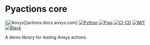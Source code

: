 Pyactions core
==============

[![Ansys][Ansys badge]][actions.docs.ansys.com]
[![Python][Python badge]][Python url]
[![Pypi][Pypi badge]][Pypi url]
[![CI-CD][CI-CD badge]][CI-CD yml]
[![MIT][MIT badge]][MIT url]
[![Black][Black badge]][Black url]

A demo library for testing Ansys actions.

[Ansys badge]: https://img.shields.io/badge/Ansys-ffc107.svg?labelColor=black&logo=data:image/png;base64,iVBORw0KGgoAAAANSUhEUgAAABAAAAAQCAIAAACQkWg2AAABDklEQVQ4jWNgoDfg5mD8vE7q/3bpVyskbW0sMRUwofHD7Dh5OBkZGBgW7/3W2tZpa2tLQEOyOzeEsfumlK2tbVpaGj4N6jIs1lpsDAwMJ278sveMY2BgCA0NFRISwqkhyQ1q/Nyd3zg4OBgYGNjZ2ePi4rB5loGBhZnhxTLJ/9ulv26Q4uVk1NXV/f///////69du4Zdg78lx//t0v+3S88rFISInD59GqIH2esIJ8G9O2/XVwhjzpw5EAam1xkkBJn/bJX+v1365hxxuCAfH9+3b9/+////48cPuNehNsS7cDEzMTAwMMzb+Q2u4dOnT2vWrMHu9ZtzxP9vl/69RVpCkBlZ3N7enoDXBwEAAA+YYitOilMVAAAAAElFTkSuQmCC

[Python badge]: https://img.shields.io/badge/Python-%3E%3D3.7-blue
[Python url]: https://pypi.org/project/pyactions-core/
[Pypi badge]: https://img.shields.io/pypi/v/pyactions-core.svg?logo=python&logoColor=white
[Pypi url]: https://pypi.org/project/pyactions-core
[CI-CD badge]: https://github.com/ansys/actions/actions/workflows/ci_cd.yml/badge.svg
[CI-CD yml]: https://github.com/ansys/actions/actions/workflows/ci_cd.yml
[MIT badge]: https://img.shields.io/badge/License-MIT-blue.svg
[MIT url]: https://opensource.org/blog/license/mit
[Black badge]: https://img.shields.io/badge/code%20style-black-000000.svg?style=flat
[Black url]: https://github.com/psf/black

